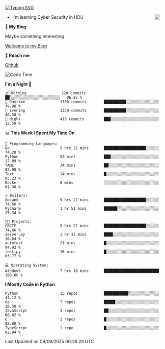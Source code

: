 [![Typing SVG](https://readme-typing-svg.herokuapp.com?font=Fira+Code&pause=1000&random=false&width=450&height=60&lines=Hello+%F0%9F%91%8B%F0%9F%8F%BB;I'm+JBNRZ)](https://git.io/typing-svg)

<a href="#">
  <img align="right" src="https://github-readme-stats.vercel.app/api?username=JBNRZ&show_icons=true&bg_color=15,f2f7fd,E0EAFC" />
</a>

- I'm learning Cyber Security in HDU

 **🌱 My Blog**

Maybe something interesting

[Welcome to my Blog](https://jbnrz.com.cn/)

 **💬 Reach me** 

[Github](https://github.com/JBNRZ)


<!--START_SECTION:waka-->
![Code Time](http://img.shields.io/badge/Code%20Time-1%2C399%20hrs%202%20mins-blue)

**I'm a Night 🦉** 

```text
🌞 Morning                228 commits         ██░░░░░░░░░░░░░░░░░░░░░░░   06.85 % 
🌆 Daytime                1330 commits        ██████████░░░░░░░░░░░░░░░   39.98 % 
🌃 Evening                1350 commits        ██████████░░░░░░░░░░░░░░░   40.58 % 
🌙 Night                  419 commits         ███░░░░░░░░░░░░░░░░░░░░░░   12.59 % 
```


📊 **This Week I Spent My Time On** 

```text
💬 Programming Languages: 
Go                       5 hrs 25 mins       ███████████████████░░░░░░   74.28 % 
Python                   53 mins             ███░░░░░░░░░░░░░░░░░░░░░░   12.09 % 
YAML                     34 mins             ██░░░░░░░░░░░░░░░░░░░░░░░   07.98 % 
Text                     14 mins             █░░░░░░░░░░░░░░░░░░░░░░░░   03.23 % 
Docker                   6 mins              ░░░░░░░░░░░░░░░░░░░░░░░░░   01.38 % 

🔥 Editors: 
GoLand                   5 hrs 27 mins       ███████████████████░░░░░░   74.66 % 
PyCharm                  1 hr 51 mins        ██████░░░░░░░░░░░░░░░░░░░   25.34 % 

🐱‍💻 Projects: 
CBCTF                    5 hrs 27 mins       ███████████████████░░░░░░   74.66 % 
server.py                1 hr 13 mins        ████░░░░░░░░░░░░░░░░░░░░░   16.64 % 
autotest                 21 mins             █░░░░░░░░░░░░░░░░░░░░░░░░   04.92 % 
test.py                  16 mins             █░░░░░░░░░░░░░░░░░░░░░░░░   03.77 % 

💻 Operating System: 
Windows                  7 hrs 18 mins       █████████████████████████   100.00 % 
```

**I Mostly Code in Python** 

```text
Python                   15 repos            ███████████░░░░░░░░░░░░░░   44.12 % 
Go                       7 repos             █████░░░░░░░░░░░░░░░░░░░░   20.59 % 
JavaScript               3 repos             ██░░░░░░░░░░░░░░░░░░░░░░░   08.82 % 
C                        2 repos             █░░░░░░░░░░░░░░░░░░░░░░░░   05.88 % 
TypeScript               1 repo              █░░░░░░░░░░░░░░░░░░░░░░░░   02.94 % 
```




 Last Updated on 09/09/2025 06:26:29 UTC
<!--END_SECTION:waka-->
